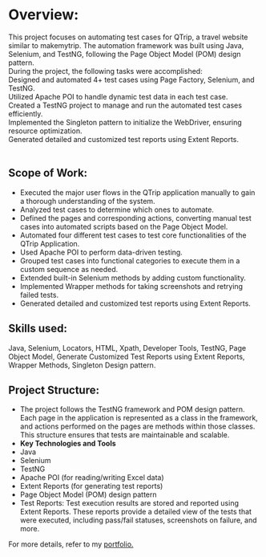<h1 style="text-align: left;">Overview:</h1>
<p style="text-align: left;">This project focuses on automating test cases for QTrip, a travel website similar to makemytrip. The automation framework was built using Java, Selenium, and TestNG, following the Page Object Model (POM) design pattern.<br />During the project, the following tasks were accomplished:<br />Designed and automated 4+ test cases using Page Factory, Selenium, and TestNG.<br />Utilized Apache POI to handle dynamic test data in each test case.<br />Created a TestNG project to manage and run the automated test cases efficiently.<br />Implemented the Singleton pattern to initialize the WebDriver, ensuring resource optimization.<br />Generated detailed and customized test reports using Extent Reports.&nbsp; &nbsp; &nbsp; &nbsp; &nbsp; &nbsp; &nbsp; &nbsp;</p>
<h2>Scope of Work:</h2>
<ul>
<li style="text-align: left;">Executed the major user flows in the QTrip application manually to gain a thorough understanding of the system.</li>
<li style="text-align: left;">Analyzed test cases to determine which ones to automate.</li>
<li style="text-align: left;">Defined the pages and corresponding actions, converting manual test cases into automated scripts based on the Page Object Model.</li>
<li style="text-align: left;">Automated four different test cases to test core functionalities of the QTrip Application.</li>
<li style="text-align: left;">Used Apache POI to perform data-driven testing.</li>
<li style="text-align: left;">Grouped test cases into functional categories to execute them in a custom sequence as needed.</li>
<li style="text-align: left;">Extended built-in Selenium methods by adding custom functionality.</li>
<li style="text-align: left;">Implemented Wrapper methods for taking screenshots and retrying failed tests.</li>
<li style="text-align: left;">Generated detailed and customized test reports using Extent Reports.</li>
</ul>
<h2>Skills used:</h2>
<p>Java, Selenium, Locators, HTML, Xpath, Developer Tools, TestNG, Page Object Model,&nbsp;Generate Customized Test Reports using Extent Reports, Wrapper Methods, Singleton Design pattern.</p>
<h2>Project Structure:</h2>
<ul>
<li>The project follows the TestNG framework and POM design pattern. Each page in the application is represented as a class in the framework, and actions performed on the pages are methods within those classes. This structure ensures that tests are maintainable and scalable.</li>
<li><strong>Key Technologies and Tools</strong></li>
<li>Java</li>
<li>Selenium</li>
<li>TestNG</li>
<li>Apache POI (for reading/writing Excel data)</li>
<li>Extent Reports (for generating test reports)</li>
<li>Page Object Model (POM) design pattern</li>
<li>Test Reports: Test execution results are stored and reported using Extent Reports. These reports provide a detailed view of the tests that were executed, including pass/fail statuses, screenshots on failure, and more.</li>
</ul>
<p>For more details, refer to my <a href="https://crio.do/learn/portfolio/himanshigupta353/ME_QTRIP_QA_V2/" target="_blank" rel="noopener noreferrer">portfolio.</a></p>
